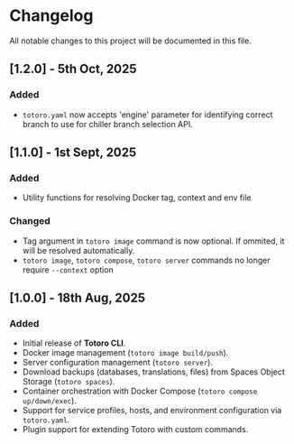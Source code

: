 # Changelog

All notable changes to this project will be documented in this file.

## [1.2.0] - 5th Oct, 2025
### Added
- `totoro.yaml` now accepts 'engine' parameter for identifying correct branch to use for chiller branch selection API.

## [1.1.0] - 1st Sept, 2025
### Added
- Utility functions for resolving Docker tag, context and env file
### Changed
- Tag argument in `totoro image` command is now optional. If ommited, it will be resolved automatically.
- `totoro image`, `totoro compose`, `totoro server` commands no longer require `--context` option

## [1.0.0] - 18th Aug, 2025
### Added
- Initial release of **Totoro CLI**.
- Docker image management (`totoro image build/push`).
- Server configuration management (`totoro server`).
- Download backups (databases, translations, files) from Spaces Object Storage (`totoro spaces`).
- Container orchestration with Docker Compose (`totoro compose up/down/exec`).
- Support for service profiles, hosts, and environment configuration via `totoro.yaml`.
- Plugin support for extending Totoro with custom commands.


